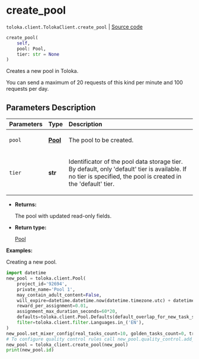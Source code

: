 # create_pool
`toloka.client.TolokaClient.create_pool` | [Source code](https://github.com/Toloka/toloka-kit/blob/v1.2.1/src/client/__init__.py#L1606)

```python
create_pool(
    self,
    pool: Pool,
    tier: str = None
)
```

Creates a new pool in Toloka.


You can send a maximum of 20 requests of this kind per minute and 100 requests per day.

## Parameters Description

| Parameters | Type | Description |
| :----------| :----| :-----------|
`pool`|**[Pool](toloka.client.pool.Pool.md)**|<p>The pool to be created.</p>
`tier`|**str**|<p>Identificator of the pool data storage tier. By default, only &#x27;default&#x27; tier is available. If no tier is specified, the pool is created in the &#x27;default&#x27; tier.</p>

* **Returns:**

  The pool with updated read-only fields.

* **Return type:**

  [Pool](toloka.client.pool.Pool.md)

**Examples:**

Creating a new pool.

```python
import datetime
new_pool = toloka.client.Pool(
    project_id='92694',
    private_name='Pool 1',
    may_contain_adult_content=False,
    will_expire=datetime.datetime.now(datetime.timezone.utc) + datetime.timedelta(days=365),
    reward_per_assignment=0.01,
    assignment_max_duration_seconds=60*20,
    defaults=toloka.client.Pool.Defaults(default_overlap_for_new_task_suites=3),
    filter=toloka.client.filter.Languages.in_('EN'),
)
new_pool.set_mixer_config(real_tasks_count=10, golden_tasks_count=0, training_tasks_count=0)
# To configure quality control rules call new_pool.quality_control.add_action()
new_pool = toloka_client.create_pool(new_pool)
print(new_pool.id)
```

